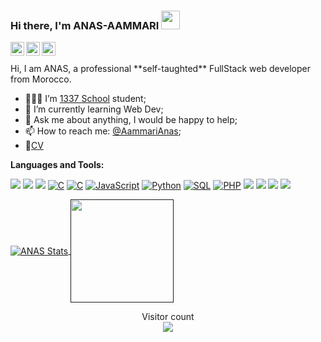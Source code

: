 ### Hi there, I'm ANAS-AAMMARI <img width="30" src="https://camo.githubusercontent.com/e8e7b06ecf583bc040eb60e44eb5b8e0ecc5421320a92929ce21522dbc34c891/68747470733a2f2f6d656469612e67697068792e636f6d2f6d656469612f6876524a434c467a6361737252346961377a2f67697068792e676966">
 

<!-- [![trophy](https://github-profile-trophy.vercel.app/?username=ANAS-AAMMARI)](https://github.com/ryo-ma/github-profile-trophy) -->
<a href="https://twitter.com/AammariAnas">
  <img align="left" alt="aaammari Twitter" width="22px" src="https://cdn.jsdelivr.net/npm/simple-icons@v3/icons/twitter.svg" />
</a>

<a href="https://www.linkedin.com/in/anas-aammari-66b619176">
  <img align="left" alt="aaammari Linkdein" width="22px" src="https://cdn.jsdelivr.net/npm/simple-icons@v3/icons/linkedin.svg" />
</a>

<a href="https://github.com/ANAS-AAMMARI">
  <img align="left" alt="aaammari Github" width="22px" src="https://cdn.jsdelivr.net/npm/simple-icons@v3/icons/github.svg" />
</a>
<br />
 <br />
Hi, I am ANAS, a professional **self-taughted** FullStack web developer from Morocco.


- 👨🏽‍💻 I’m [1337 School](https://1337.ma) student;
- 🌱 I’m currently learning Web Dev; 
- 💬 Ask me about anything, I would be happy to help;
- 📫 How to reach me: [@AammariAnas](https://twitter.com/AammariAnas);
- 🤖<a href="https://cdn.discordapp.com/attachments/1031514573980835910/1031568059577675856/ANAS-AAMMARI.pdf">CV</a>

**Languages and Tools:**  

[![](https://img.shields.io/badge/-HTML-000?&logo=html5)](https://ANAS-AAMMARI.xyz?ref=github)
[![](https://img.shields.io/badge/-CSS-000?&logo=css3&logoColor=1572B6)](https://ANAS-AAMMARI.xyz?ref=github)
[![](https://img.shields.io/badge/-Tailwind-000?&logo=tailwind-css)](https://ANAS-AAMMARI.xyz?ref=github)
[![C](https://img.shields.io/badge/-C-000?&logo=C)](https://ANAS.xyz?ref=github)
[![C](https://img.shields.io/badge/-Typescript-000?&logo=TypeScript)](https://ANAS-AAMMARI.xyz?ref=github)
[![JavaScript](https://img.shields.io/badge/-JavaScript-000?&logo=JavaScript)](https://ANAS-AAMMARI.xyz?ref=github)
[![Python](https://img.shields.io/badge/-Python-000?&logo=Python)](https://ANAS-AAMMARI.xyz?ref=github)
[![SQL](https://img.shields.io/badge/-SQL-000?&logo=MySQL)](https://ANAS-AAMMARI.xyz?ref=github)
[![PHP](https://img.shields.io/badge/-PHP-000?&logo=PHP&logoColor=007396)](https://ANAS-AAMMARI.xyz?ref=github)
[![](https://img.shields.io/badge/-Next.js-000?&logo=Next.js)](https://ANAS-AAMMARI.xyz?ref=github)
[![](https://img.shields.io/badge/-Git-000?&logo=Git)](https://ANAS-AAMMARI.xyz?ref=github)
[![](https://img.shields.io/badge/-Django-000?&logo=Django&logoColor=092E20)](https://ANAS-AAMMARI.xyz?ref=github)
[![](https://img.shields.io/badge/-Next.js-000?&logo=Next.js)](https://ANAS-AAMMARI.xyz?ref=github)

<a href="">
  <img align="center" src="https://github-readme-stats.vercel.app/api/top-langs/?username=ANAS-AAMMARI&layout=compact&bg_color=0,232526,414345&icon_color=ffffff&title_color=ffffff&text_color=ffffff&line_height=30&v=5" alt="ANAS Stats" />
</a>
<a href="">
  <img height="165px" align="center" src="https://github-readme-stats.vercel.app/api?username=ANAS-AAMMARI&hide=html&hide_title=true&layout=compact&langs_count=6&text_color=fff&icon_color=fff&bg_color=0,232526,414345"/>  
</a>
<br>
<p align="center"> 
<!--   <img align="center" src="https://github-readme-streak-stats.herokuapp.com/?user=ra1nbow1&" alt="ra1nbow1"><br> -->
  Visitor count<br>
  <img src="https://profile-counter.glitch.me/ANAS-AAMMARI/count.svg" />
</p>
